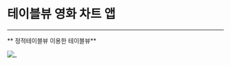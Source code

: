 # 테이블뷰 영화 차트 앱 #

---

** 정적테이블뷰 이용한 테이블뷰**

![_](https://user-images.githubusercontent.com/39197978/51027857-47e63f80-15d5-11e9-89df-7a8147355b64.gif)
